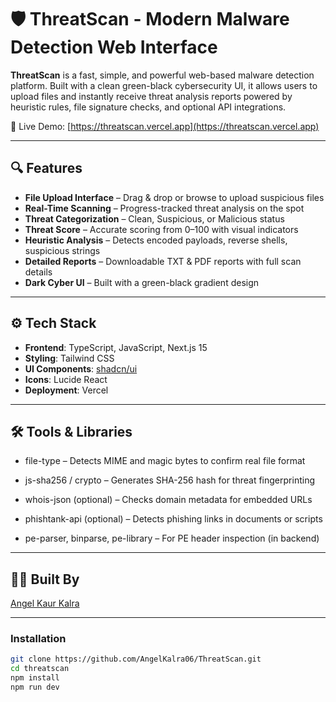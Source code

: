 # 🛡️ ThreatScan - Modern Malware Detection Web Interface

**ThreatScan** is a fast, simple, and powerful web-based malware detection platform. Built with a clean green-black cybersecurity UI, it allows users to upload files and instantly receive threat analysis reports powered by heuristic rules, file signature checks, and optional API integrations.

🔗 Live Demo: [https://threatscan.vercel.app](https://threatscan.vercel.app)

---

## 🔍 Features

- **File Upload Interface** – Drag & drop or browse to upload suspicious files
- **Real-Time Scanning** – Progress-tracked threat analysis on the spot
- **Threat Categorization** – Clean, Suspicious, or Malicious status
- **Threat Score** – Accurate scoring from 0–100 with visual indicators
- **Heuristic Analysis** – Detects encoded payloads, reverse shells, suspicious strings
- **Detailed Reports** – Downloadable TXT & PDF reports with full scan details
- **Dark Cyber UI** – Built with a green-black gradient design

---

## ⚙️ Tech Stack

- **Frontend**: TypeScript, JavaScript, Next.js 15
- **Styling**: Tailwind CSS
- **UI Components**: [shadcn/ui](https://ui.shadcn.com/)
- **Icons**: Lucide React
- **Deployment**: Vercel

---

## 🛠 Tools & Libraries

- file-type – Detects MIME and magic bytes to confirm real file format

- js-sha256 / crypto – Generates SHA-256 hash for threat fingerprinting

- whois-json (optional) – Checks domain metadata for embedded URLs

- phishtank-api (optional) – Detects phishing links in documents or scripts

- pe-parser, binparse, pe-library – For PE header inspection (in backend)

---

## 🙋‍♀️ Built By
[Angel Kaur Kalra](https://www.linkedin.com/in/angel-kaur-kalra-1203532b0/)

---

### Installation

```bash
git clone https://github.com/AngelKalra06/ThreatScan.git
cd threatscan
npm install
npm run dev
